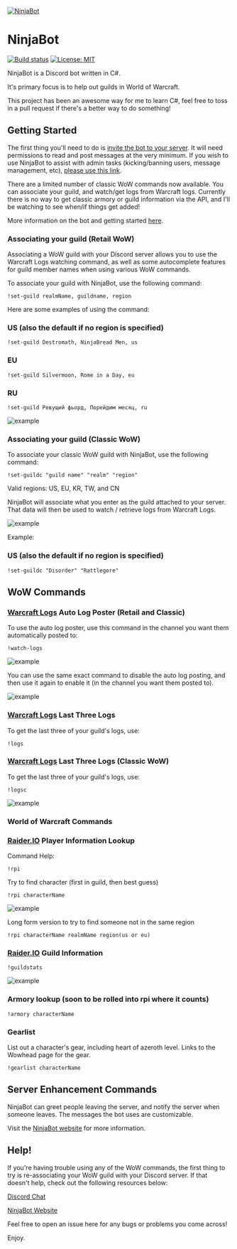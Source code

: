 [![NinjaBot](https://static1.squarespace.com/static/5644323de4b07810c0b6db7b/5939edfbf7e0abe61afd8b9c/5940bca7e58c6299ddc2119a/1497420130867/botdiscord.png?format=300w)](https://gngr.ninja/bot)

# NinjaBot
[![Build status](https://ci.appveyor.com/api/projects/status/9r20viaa3r2i9ksf?svg=true)](https://ci.appveyor.com/project/gngrninja/ninjabotcore) [![License: MIT](https://img.shields.io/badge/License-MIT-yellow.svg)](https://opensource.org/licenses/MIT)

NinjaBot is a Discord bot written in C#. 

It's primary focus is to help out guilds in World of Warcraft.

This project has been an awesome way for me to learn C#, feel free to toss in a pull request if there's a better way to do something!

## Getting Started
The first thing you'll need to do is [invite the bot to your server](https://discordapp.com/oauth2/authorize?client_id=238495040446398467&scope=bot&permissions=314432). 
It will need permissions to read and post messages at the very minimum. 
If you wish to use NinjaBot to assist with admin tasks (kicking/banning users, message management, etc), [please use this link](https://discordapp.com/oauth2/authorize?client_id=238495040446398467&scope=bot&permissions=27718).

There are a limited number of classic WoW commands now available. You can associate your guild, and watch/get logs from Warcraft logs. 
Currently there is no way to get classic armory or guild information via the API, and I'll be watching to see when/if things get added!

More information on the bot and getting started [here](https://www.gngrninja.com/bot).

### Associating your guild (Retail WoW)
Associating a WoW guild with your Discord server allows you to use the Warcraft Logs watching command, as well as some autocomplete features for guild member names when using various WoW commands.

To associate your guild with NinjaBot, use the following command:
```
!set-guild realmName, guildname, region
```
Here are some examples of using the command:
### US (also the default if no region is specified)
```
!set-guild Destromath, NinjaBread Men, us
```
### EU
``` 
!set-guild Silvermoon, Rome in a Day, eu
```
### RU
```
!set-guild Ревущий фьорд, Порейдим месяц, ru
```

![example](https://raw.githubusercontent.com/gngrninja/NinjaBotCore/Dev/media/set-guild.PNG)
### Associating your guild (Classic WoW)

To associate your classic WoW guild with NinjaBot, use the following command:
```
!set-guildc "guild name" "realm" "region"
```

Valid regions:
US, EU, KR, TW, and CN

NinjaBot will associate what you enter as the guild attached to your server. That data will then be used to watch / retrieve logs from Warcraft Logs.

![example](https://raw.githubusercontent.com/gngrninja/NinjaBotCore/Dev/media/set-guildc.png)

Example:
### US (also the default if no region is specified)
```
!set-guildc "Disorder" "Rattlegore"
```
## WoW Commands

### [Warcraft Logs](https://www.warcraftlogs.com) Auto Log Poster (Retail and Classic)

To use the auto log poster, use this command in the channel you want them automatically posted to:
```
!watch-logs
```

![example](https://raw.githubusercontent.com/gngrninja/NinjaBotCore/Dev/media/watch-en.PNG)

You can use the same exact command to disable the auto log posting, and then use it again to enable it (in the channel you want them posted to).

![example](https://raw.githubusercontent.com/gngrninja/NinjaBotCore/Dev/media/watch-dis.PNG)

### [Warcraft Logs](https://www.warcraftlogs.com) Last Three Logs

To get the last three of your guild's logs, use:

```
!logs
```

### [Warcraft Logs](https://www.warcraftlogs.com) Last Three Logs (Classic WoW)

To get the last three of your guild's logs, use:

```
!logsc
```
![example](https://raw.githubusercontent.com/gngrninja/NinjaBotCore/Dev/media/logsc.png)

### World of Warcraft Commands

### [Raider.IO](https://www.raider.io) Player Information Lookup

Command 
Help:

```
!rpi
```

Try to find character (first in guild, then best guess)
``` 
!rpi characterName
```

![example](https://raw.githubusercontent.com/gngrninja/NinjaBotCore/Dev/media/rpi.PNG)

Long form version to try to find someone not in the same region
```
!rpi characterName realmName region(us or eu)
```

### [Raider.IO](https://www.raider.io) Guild Information

```
!guildstats
```

![example](https://raw.githubusercontent.com/gngrninja/NinjaBotCore/Dev/media/guildstats.PNG)

### Armory lookup (soon to be rolled into rpi where it counts)

```
!armory characterName
```

### Gearlist

List out a character's gear, including heart of azeroth level. Links to the Wowhead page for the gear.
```
!gearlist characterName
```

## Server Enhancement Commands

NinjaBot can greet people leaving the server, and notify the server when someone leaves. The messages the bot uses are customizable.

Visit the [NinjaBot website](https://www.gngrninja.com/ninjabot-command-reference/2017/6/13/admin-commands) for more information.

## Help!

If you're having trouble using any of the WoW commands, the first thing to try is re-associating your WoW guild with your Discord server.
If that doesn't help, check out the following resources below:

[Discord Chat](https://discord.gg/MgvJuaV)

[NinjaBot Website](https://www.gngrninja.com/bot)

Feel free to open an issue here for any bugs or problems you come across!

Enjoy.